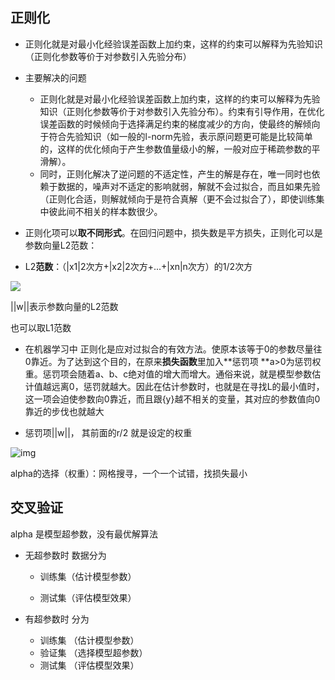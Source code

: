 ## 正则化

- 正则化就是对最小化经验误差函数上加约束，这样的约束可以解释为先验知识（正则化参数等价于对参数引入先验分布）

- 主要解决的问题
  - 正则化就是对最小化经验误差函数上加约束，这样的约束可以解释为先验知识（正则化参数等价于对参数引入先验分布）。约束有引导作用，在优化误差函数的时候倾向于选择满足约束的梯度减少的方向，使最终的解倾向于符合先验知识（如一般的l-norm先验，表示原问题更可能是比较简单的，这样的优化倾向于产生参数值量级小的解，一般对应于稀疏参数的平滑解）。
  - 同时，正则化解决了逆问题的不适定性，产生的解是存在，唯一同时也依赖于数据的，噪声对不适定的影响就弱，解就不会过拟合，而且如果先验（正则化合适，则解就倾向于是符合真解（更不会过拟合了），即使训练集中彼此间不相关的样本数很少。



- 正则化项可以**取不同形式**。在回归问题中，损失数是平方损失，正则化可以是参数向量L2范数：

- L2**范数**：（|x1|2次方+|x2|2次方+...+|xn|n次方）的1/2次方



![](https://s2.loli.net/2022/05/21/efLGO7qCsBSbcjW.png)

||w||表示参数向量的L2范数

也可以取L1范数

- 在机器学习中 正则化是应对过拟合的有效方法。使原本该等于0的参数尽量往0靠近。为了达到这个目的，在原来**损失函数**里加入**惩罚项 **a>0为惩罚权重。惩罚项会随着a、b、c绝对值的增大而增大。通俗来说，就是模型参数估计值越远离0，惩罚就越大。因此在估计参数时，也就是在寻找L的最小值时，这一项会迫使参数向0靠近，而且跟{y}越不相关的变量，其对应的参数值向0靠近的步伐也就越大

- 惩罚项||w||， 其前面的r/2 就是设定的权重

![img](https://s2.loli.net/2022/05/21/Qbh1zGgKq84RoIf.png)

alpha的选择（权重）：网格搜寻，一个一个试错，找损失最小

## 交叉验证



alpha 是模型超参数，没有最优解算法


- 无超参数时 数据分为

  - 训练集（估计模型参数）       

  - 测试集（评估模型效果）

    

 - 有超参数时  分为  

   - 训练集  （估计模型参数） 
   - 验证集 （选择模型超参数）
   - 测试集  （评估模型效果）

